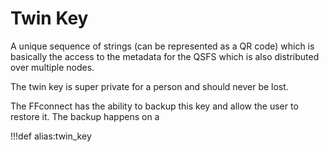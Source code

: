 # Twin Key

A unique sequence of strings (can be represented as a QR code) which is basically the access to the metadata for the QSFS which is also distributed over multiple nodes. 

The twin key is super private for a person and should never be lost.

The FFconnect has the ability to backup this key and allow the user to restore it. The backup happens on a 

!!!def alias:twin_key